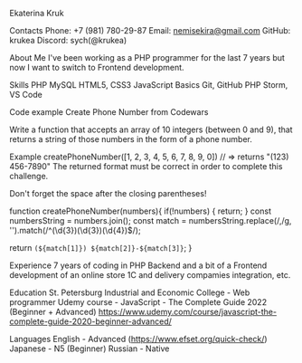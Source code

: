 Ekaterina Kruk

Contacts
Phone: +7 (981) 780-29-87
Email: nemisekira@gmail.com
GitHub: krukea
Discord: sych(@krukea)

About Me
I've been working as a PHP programmer for the last 7 years but now I want to switch to Frontend development.

Skills
PHP
MySQL
HTML5, CSS3
JavaScript Basics
Git, GitHub
PHP Storm, VS Code

Code example
Create Phone Number from Codewars

Write a function that accepts an array of 10 integers (between 0 and 9), that returns a string of those numbers in the form of a phone number.

Example
createPhoneNumber([1, 2, 3, 4, 5, 6, 7, 8, 9, 0]) // => returns "(123) 456-7890"
The returned format must be correct in order to complete this challenge.

Don't forget the space after the closing parentheses!

function createPhoneNumber(numbers){
  if(!numbers) {
    return;
  }
  const numbersString = numbers.join();
  const match = numbersString.replace(/\,/g, '').match(/^(\d{3})(\d{3})(\d{4})$/);
  
  return `(${match[1]}) ${match[2]}-${match[3]}`;
}

Experience
7 years of coding in PHP
Backend and a bit of a Frontend development of an online store
1C and delivery compamies integration, etc.

Education
St. Petersburg Industrial and Economic College - Web programmer
Udemy course - JavaScript - The Complete Guide 2022 (Beginner + Advanced)
https://www.udemy.com/course/javascript-the-complete-guide-2020-beginner-advanced/

Languages
English - Advanced (https://www.efset.org/quick-check/)
Japanese - N5 (Beginner)
Russian - Native

